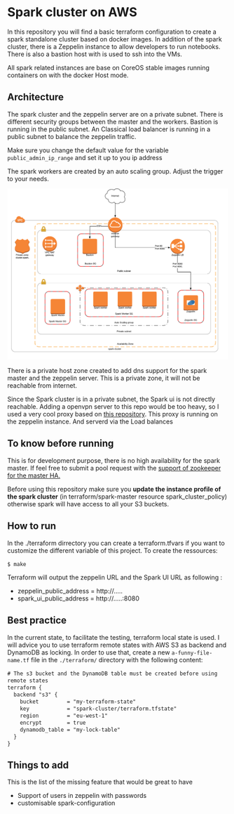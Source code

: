 # Spark cluster on AWS
In this repository you will find a basic terraform configuration to create a spark standalone cluster based on docker images.
In addition of the spark cluster, there is a Zeppelin instance to allow developers to run notebooks.
There is also a bastion host with is used to ssh into the VMs.

All spark related instances are base on CoreOS stable images running containers on with the docker Host mode.

## Architecture
The spark cluster and the zeppelin server are on a private subnet. There is different security groups between the master and the workers.
Bastion is running in the public subnet. An Classical load balancer is running in a public subnet to balance the zeppelin traffic.

Make sure you change the default value for the variable `public_admin_ip_range` and set it up to you ip address

The spark workers are created by an auto scaling group. Adjust the trigger to your needs.

![Cluster schemas](https://github.com/markthebault/spark-cluster-aws/raw/master/spark-cluster.png)

There is a private host zone created to add dns support for the spark master and the zeppelin server. This is a private zone, it will not be reachable from internet.

Since the Spark cluster is in a private subnet, the Spark ui is not directly reachable. Adding a openvpn server to this repo would be too heavy, so I used a very cool proxy based on [this repository](https://github.com/aseigneurin/spark-ui-proxy). This proxy is running on the zeppelin instance. And serverd via the Load balances

## To know before running
This is for development purpose, there is no high availability for the spark master. If feel free to submit a pool request with the [support of zookeeper for the master HA.](https://spark.apache.org/docs/latest/spark-standalone.html#high-availability)

Before using this repository make sure you **update the instance profile of the spark cluster** (in terraform/spark-master resource spark_cluster_policy) otherwise spark will have access to all your S3 buckets.

## How to run
In the ./terraform dirrectory you can create a terraform.tfvars if you want to customize the different variable of this project.
To create the ressources:
```
$ make
```

Terraform will output the zeppelin URL and the Spark UI URL as following :
- zeppelin_public_address = http://.....
- spark_ui_public_address = http://.....:8080

## Best practice
In the current state, to facilitate the testing, terraform local state is used. I will advice you to use terraform remote states with AWS S3 as backend and DynamoDB as locking. In order to use that, create a new `a-funny-file-name.tf` file in the `./terraform/` directory with the following content:

```
# The s3 bucket and the DynamoDB table must be created before using remote states
terraform {
  backend "s3" {
    bucket         = "my-terraform-state"
    key            = "spark-cluster/terraform.tfstate"
    region         = "eu-west-1"
    encrypt        = true
    dynamodb_table = "my-lock-table"
  }
}
```

## Things to add
This is the list of the missing feature that would be great to have
- Support of users in zeppelin with passwords
- customisable spark-configuration
